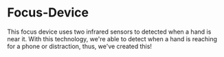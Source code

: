 # Focus-Device
This focus device uses two infrared sensors to detected when a hand is near it. With this technology, we're able to detect when a hand is reaching for a phone or distraction, thus, we've created this!
